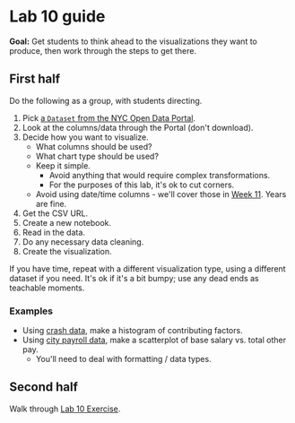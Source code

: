 # Lab 10 guide

**Goal:** Get students to think ahead to the visualizations they want to produce, then work through the steps to get there.

## First half

Do the following as a group, with students directing.

1. Pick [a `Dataset` from the NYC Open Data Portal](https://data.cityofnewyork.us/browse?sortBy=most_accessed&limitTo=datasets).
1. Look at the columns/data through the Portal (don't download).
1. Decide how you want to visualize.
   - What columns should be used?
   - What chart type should be used?
   - Keep it simple.
     - Avoid anything that would require complex transformations.
     - For the purposes of this lab, it's ok to cut corners.
   - Avoid using date/time columns - we'll cover those in [Week 11](index.md#schedule). Years are fine.
1. Get the CSV URL.
1. Create a new notebook.
1. Read in the data.
1. Do any necessary data cleaning.
1. Create the visualization.

If you have time, repeat with a different visualization type, using a different dataset if you need. It's ok if it's a bit bumpy; use any dead ends as teachable moments.

### Examples

- Using [crash data](https://data.cityofnewyork.us/Public-Safety/Motor-Vehicle-Collisions-Crashes/h9gi-nx95/explore), make a histogram of contributing factors.
- Using [city payroll data](https://data.cityofnewyork.us/City-Government/Citywide-Payroll-Data-Fiscal-Year-/k397-673e/explore), make a scatterplot of base salary vs. total other pay.
  - You'll need to deal with formatting / data types.

## Second half

Walk through [Lab 10 Exercise](lab_10.ipynb).
